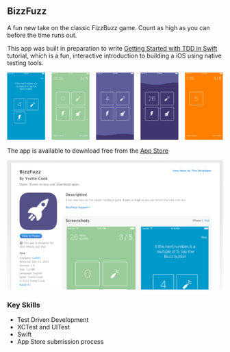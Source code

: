 ## BizzFuzz

A fun new take on the classic FizzBuzz game. Count as high as you can before the time runs out.

This app was built in preparation to write [Getting Started with TDD in Swift](https://medium.com/@ynzc/getting-started-with-tdd-in-swift-2fab3e07204b#.uh574p43m) tutorial, which is a fun, interactive introduction to building a iOS using native testing tools.

![grouped screenshots](./Screenshots/grouped_screenshots.png)

The app is available to download free from the [App Store](https://itunes.apple.com/us/app/bizzfuzz/id1065354200?mt=8)

[![app store screenshot](./Screenshots/app_store_screenshot.png)](https://itunes.apple.com/us/app/bizzfuzz/id1065354200?mt=8)

### Key Skills

* Test Driven Development
* XCTest and UITest
* Swift
* App Store submission process
